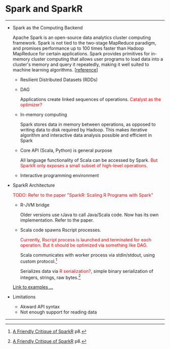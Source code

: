 # Spark and SparkR

---

- Spark as the Computing Backend

  Apache Spark is an open-source data analytics cluster computing framework. Spark is not tied to the two-stage MapReduce paradigm, and promises performance up to 100 times faster than Hadoop MapReduce for certain applications. Spark provides primitives for in-memory cluster computing that allows user programs to load data into a cluster's memory and query it repeatedly, making it well suited to machine learning algorithms. [[reference](https://www.rcac.purdue.edu/compute/hathi/guide/#run_hadoop_examples_spark)]
  
  * Resilient Distributed Datasets (RDDs)

  * DAG
    
    Applications create linked sequences of operations. <font color='red'>Catalyst as the optimizer?</font>
    
  * In-memory computing

    Spark stores data in memory between operations, as opposed to writing data to disk required by Hadoop. This makes iterative algorithm and interactive data analysis possible and efficient in Spark

  * Core API (Scala, Python) is general purpose

    All language functionality of Scala can be accessed by Spark. <font color='red'>But SparkR only exposes a small subset of high-level operations.</font>
  
  * Interactive programming environment

- SparkR Architecture

  <font color='red'>TODO: Refer to the paper "SparkR: Scaling R Programs with Spark"</font>
  
  * R-JVM bridge
  
    Older versions use rJava to call Java/Scala code. Now has its own implementation. Refer to the paper.
       
  * Scala code spawns Rscript processes.
  
    <font color='red'>Currently, Rscript process is launched and terminated for each operation. But it should be optimized via something like DAG.</font> 
    
    Scala communicates with worker process via stdin/stdout, using custom protocol.[^how_communicate]
    
    Serializes data via <font color='red'>R serialization?</font>, simple binary serialization of integers, strings, raw bytes.[^serialize]

  [Link to examples ...](./sparkr_examples.md) 

- Limitations

  * Akward API syntax
  * Not enough support for reading data

---

[^R-JVM_overhead]: Advanced Analytics with Spark p24.
[^SparkR_low_level_api_slow]: [Reading Text file in SparkR 1.4.0](http://stackoverflow.com/questions/31157649/reading-text-file-in-sparkr-1-4-0)
[^how_communicate]: [A Friendly Critique of SparkR](http://www.labs.hpe.com/research/systems-research/R-workshop/Sannella-talk7.pdf) p8.
[^serialize]: [A Friendly Critique of SparkR](http://www.labs.hpe.com/research/systems-research/R-workshop/Sannella-talk7.pdf) p8.
